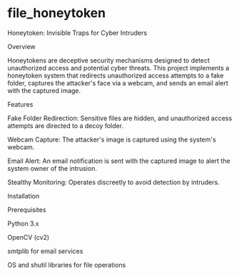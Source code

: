 # file_honeytoken

Honeytoken: Invisible Traps for Cyber Intruders

Overview

Honeytokens are deceptive security mechanisms designed to detect unauthorized access and potential cyber threats. This project implements a honeytoken system that redirects unauthorized access attempts to a fake folder, captures the attacker's face via a webcam, and sends an email alert with the captured image.

Features

Fake Folder Redirection: Sensitive files are hidden, and unauthorized access attempts are directed to a decoy folder.

Webcam Capture: The attacker's image is captured using the system's webcam.

Email Alert: An email notification is sent with the captured image to alert the system owner of the intrusion.

Stealthy Monitoring: Operates discreetly to avoid detection by intruders.

Installation

Prerequisites

Python 3.x

OpenCV (cv2)

smtplib for email services

OS and shutil libraries for file operations

